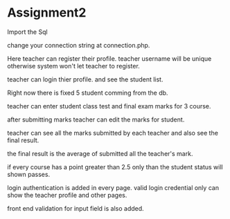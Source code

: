 # Assignment2

Import the Sql

change your connection string at connection.php.

Here teacher can register their profile. teacher username will be unique otherwise system won't let teacher to register. 

teacher can login thier profile. and see the student list.

Right now there is fixed 5 student comming from the db.

teacher can enter student class test and final exam marks for 3 course.

after submitting marks teacher can edit the marks for student.

teacher can see all the marks submitted by each teacher and also see the final result.

the final result is the average of submitted all the teacher's mark.

if every course has a point greater than 2.5 only than the student status will shown passes.

login authentication is added in every page. valid login credential only can show the teacher profile and other pages.

front end validation for input field is also added.
